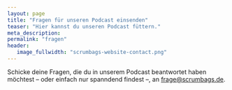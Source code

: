 ```yaml
---
layout: page
title: "Fragen für unseren Podcast einsenden"
teaser: "Hier kannst du unseren Podcast füttern."
meta_description:
permalink: "fragen"
header:
   image_fullwidth: "scrumbags-website-contact.png"
---
```


Schicke deine Fragen, die du in unserem Podcast beantwortet haben möchtest – oder einfach nur spanndend findest –, an <a href="mailto:frage@scrumbags.de">frage@scrumbags.de</a>.
